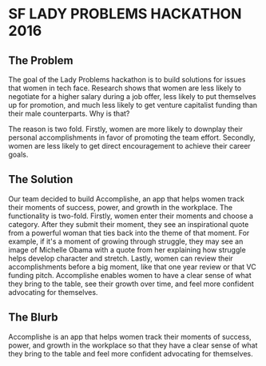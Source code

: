 # SF LADY PROBLEMS HACKATHON 2016

## The Problem

The goal of the Lady Problems hackathon is to build solutions for issues that women in tech face. Research shows that women are less likely to negotiate for a higher salary during a job offer, less likely to put themselves up for promotion, and much less likely to get venture capitalist funding than their male counterparts. Why is that?

The reason is two fold. Firstly, women are more likely to downplay their personal accomplishments in favor of promoting the team effort. Secondly, women are less likely to get direct encouragement to achieve their career goals.

## The Solution

Our team decided to build Accomplishe, an app that helps women track their moments of success, power, and growth in the workplace. The functionality is two-fold. Firstly, women enter their moments and choose a category. After they submit their moment, they see an inspirational quote from a powerful woman that ties back into the theme of that moment. For example, if it's a moment of growing through struggle, they may see an image of Michelle Obama with a quote from her explaining how struggle helps develop character and stretch. Lastly, women can review their accomplishments before a big moment, like that one year review or that VC funding pitch. Accomplishe enables women to have a clear sense of what they bring to the table, see their growth over time, and feel more confident advocating for themselves.

## The Blurb
Accomplishe is an app that helps women track their moments of success, power, and growth in the workplace so that they have a clear sense of what they bring to the table and feel more confident advocating for themselves. 
